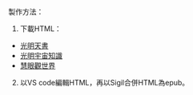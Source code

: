 製作方法：
1. 下載HTML：
* [光明天書](https://github.com/universe-truth/gmts-tw)
* [光明宇宙知識](https://github.com/universe-truth/gmyzzs-tw)
* [慧眼觀世界](https://github.com/universe-truth/insight-into-the-world)
2. 以VS code編輯HTML，再以Sigil合併HTML為epub。

